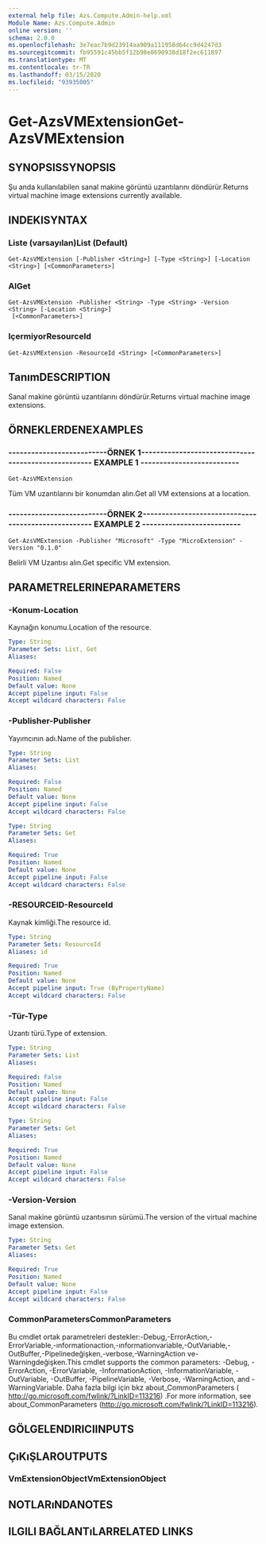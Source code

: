 ```yaml
---
external help file: Azs.Compute.Admin-help.xml
Module Name: Azs.Compute.Admin
online version: ''
schema: 2.0.0
ms.openlocfilehash: 3e7eac7b9d23914aa909a111958d64cc9d4247d3
ms.sourcegitcommit: fb95591c45bb5f12b98e0690938d18f2ec611897
ms.translationtype: MT
ms.contentlocale: tr-TR
ms.lasthandoff: 03/15/2020
ms.locfileid: "93935005"
---
```

# <span data-ttu-id="3e44e-101">Get-AzsVMExtension</span><span class="sxs-lookup"><span data-stu-id="3e44e-101">Get-AzsVMExtension</span></span>

## <span data-ttu-id="3e44e-102">SYNOPSIS</span><span class="sxs-lookup"><span data-stu-id="3e44e-102">SYNOPSIS</span></span>
<span data-ttu-id="3e44e-103">Şu anda kullanılabilen sanal makine görüntü uzantılarını döndürür.</span><span class="sxs-lookup"><span data-stu-id="3e44e-103">Returns virtual machine image extensions currently available.</span></span>

## <span data-ttu-id="3e44e-104">INDEKI</span><span class="sxs-lookup"><span data-stu-id="3e44e-104">SYNTAX</span></span>

### <span data-ttu-id="3e44e-105">Liste (varsayılan)</span><span class="sxs-lookup"><span data-stu-id="3e44e-105">List (Default)</span></span>
```
Get-AzsVMExtension [-Publisher <String>] [-Type <String>] [-Location <String>] [<CommonParameters>]
```

### <span data-ttu-id="3e44e-106">Al</span><span class="sxs-lookup"><span data-stu-id="3e44e-106">Get</span></span>
```
Get-AzsVMExtension -Publisher <String> -Type <String> -Version <String> [-Location <String>]
 [<CommonParameters>]
```

### <span data-ttu-id="3e44e-107">Içermiyor</span><span class="sxs-lookup"><span data-stu-id="3e44e-107">ResourceId</span></span>
```
Get-AzsVMExtension -ResourceId <String> [<CommonParameters>]
```

## <span data-ttu-id="3e44e-108">Tanım</span><span class="sxs-lookup"><span data-stu-id="3e44e-108">DESCRIPTION</span></span>
<span data-ttu-id="3e44e-109">Sanal makine görüntü uzantılarını döndürür.</span><span class="sxs-lookup"><span data-stu-id="3e44e-109">Returns virtual machine image extensions.</span></span>

## <span data-ttu-id="3e44e-110">ÖRNEKLERDEN</span><span class="sxs-lookup"><span data-stu-id="3e44e-110">EXAMPLES</span></span>

### <span data-ttu-id="3e44e-111">--------------------------ÖRNEK 1--------------------------</span><span class="sxs-lookup"><span data-stu-id="3e44e-111">-------------------------- EXAMPLE 1 --------------------------</span></span>
```
Get-AzsVMExtension
```

<span data-ttu-id="3e44e-112">Tüm VM uzantılarını bir konumdan alın.</span><span class="sxs-lookup"><span data-stu-id="3e44e-112">Get all VM extensions at a location.</span></span>

### <span data-ttu-id="3e44e-113">--------------------------ÖRNEK 2--------------------------</span><span class="sxs-lookup"><span data-stu-id="3e44e-113">-------------------------- EXAMPLE 2 --------------------------</span></span>
```
Get-AzsVMExtension -Publisher "Microsoft" -Type "MicroExtension" -Version "0.1.0"
```

<span data-ttu-id="3e44e-114">Belirli VM Uzantısı alın.</span><span class="sxs-lookup"><span data-stu-id="3e44e-114">Get specific VM extension.</span></span>

## <span data-ttu-id="3e44e-115">PARAMETRELERINE</span><span class="sxs-lookup"><span data-stu-id="3e44e-115">PARAMETERS</span></span>

### <span data-ttu-id="3e44e-116">-Konum</span><span class="sxs-lookup"><span data-stu-id="3e44e-116">-Location</span></span>
<span data-ttu-id="3e44e-117">Kaynağın konumu.</span><span class="sxs-lookup"><span data-stu-id="3e44e-117">Location of the resource.</span></span>

```yaml
Type: String
Parameter Sets: List, Get
Aliases: 

Required: False
Position: Named
Default value: None
Accept pipeline input: False
Accept wildcard characters: False
```

### <span data-ttu-id="3e44e-118">-Publisher</span><span class="sxs-lookup"><span data-stu-id="3e44e-118">-Publisher</span></span>
<span data-ttu-id="3e44e-119">Yayımcının adı.</span><span class="sxs-lookup"><span data-stu-id="3e44e-119">Name of the publisher.</span></span>

```yaml
Type: String
Parameter Sets: List
Aliases: 

Required: False
Position: Named
Default value: None
Accept pipeline input: False
Accept wildcard characters: False
```

```yaml
Type: String
Parameter Sets: Get
Aliases: 

Required: True
Position: Named
Default value: None
Accept pipeline input: False
Accept wildcard characters: False
```

### <span data-ttu-id="3e44e-120">-RESOURCEID</span><span class="sxs-lookup"><span data-stu-id="3e44e-120">-ResourceId</span></span>
<span data-ttu-id="3e44e-121">Kaynak kimliği.</span><span class="sxs-lookup"><span data-stu-id="3e44e-121">The resource id.</span></span>

```yaml
Type: String
Parameter Sets: ResourceId
Aliases: id

Required: True
Position: Named
Default value: None
Accept pipeline input: True (ByPropertyName)
Accept wildcard characters: False
```

### <span data-ttu-id="3e44e-122">-Tür</span><span class="sxs-lookup"><span data-stu-id="3e44e-122">-Type</span></span>
<span data-ttu-id="3e44e-123">Uzantı türü.</span><span class="sxs-lookup"><span data-stu-id="3e44e-123">Type of extension.</span></span>

```yaml
Type: String
Parameter Sets: List
Aliases: 

Required: False
Position: Named
Default value: None
Accept pipeline input: False
Accept wildcard characters: False
```

```yaml
Type: String
Parameter Sets: Get
Aliases: 

Required: True
Position: Named
Default value: None
Accept pipeline input: False
Accept wildcard characters: False
```

### <span data-ttu-id="3e44e-124">-Version</span><span class="sxs-lookup"><span data-stu-id="3e44e-124">-Version</span></span>
<span data-ttu-id="3e44e-125">Sanal makine görüntü uzantısının sürümü.</span><span class="sxs-lookup"><span data-stu-id="3e44e-125">The version of the virtual machine image extension.</span></span>

```yaml
Type: String
Parameter Sets: Get
Aliases: 

Required: True
Position: Named
Default value: None
Accept pipeline input: False
Accept wildcard characters: False
```

### <span data-ttu-id="3e44e-126">CommonParameters</span><span class="sxs-lookup"><span data-stu-id="3e44e-126">CommonParameters</span></span>
<span data-ttu-id="3e44e-127">Bu cmdlet ortak parametreleri destekler:-Debug,-ErrorAction,-ErrorVariable,-ınformationaction,-ınformationvariable,-OutVariable,-OutBuffer,-Pipelinedeğişken,-verbose,-WarningAction ve-Warningdeğişken.</span><span class="sxs-lookup"><span data-stu-id="3e44e-127">This cmdlet supports the common parameters: -Debug, -ErrorAction, -ErrorVariable, -InformationAction, -InformationVariable, -OutVariable, -OutBuffer, -PipelineVariable, -Verbose, -WarningAction, and -WarningVariable.</span></span> <span data-ttu-id="3e44e-128">Daha fazla bilgi için bkz about_CommonParameters ( http://go.microsoft.com/fwlink/?LinkID=113216) .</span><span class="sxs-lookup"><span data-stu-id="3e44e-128">For more information, see about_CommonParameters (http://go.microsoft.com/fwlink/?LinkID=113216).</span></span>

## <span data-ttu-id="3e44e-129">GÖLGELENDIRICI</span><span class="sxs-lookup"><span data-stu-id="3e44e-129">INPUTS</span></span>

## <span data-ttu-id="3e44e-130">ÇıKıŞLAR</span><span class="sxs-lookup"><span data-stu-id="3e44e-130">OUTPUTS</span></span>

### <span data-ttu-id="3e44e-131">VmExtensionObject</span><span class="sxs-lookup"><span data-stu-id="3e44e-131">VmExtensionObject</span></span>

## <span data-ttu-id="3e44e-132">NOTLARıNDA</span><span class="sxs-lookup"><span data-stu-id="3e44e-132">NOTES</span></span>

## <span data-ttu-id="3e44e-133">ILGILI BAĞLANTıLAR</span><span class="sxs-lookup"><span data-stu-id="3e44e-133">RELATED LINKS</span></span>

